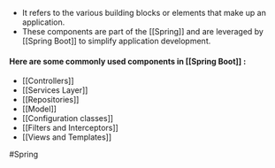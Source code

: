 - It refers to the various building blocks or elements that make up an application. 
- These components are part of the [[Spring]] and are leveraged by [[Spring Boot]] to simplify application development.


#### Here are some commonly used components in [[Spring Boot]] :
- [[Controllers]]
- [[Services Layer]]
- [[Repositories]]
- [[Model]]
- [[Configuration classes]]
- [[Filters and Interceptors]]
- [[Views and Templates]]

#Spring 